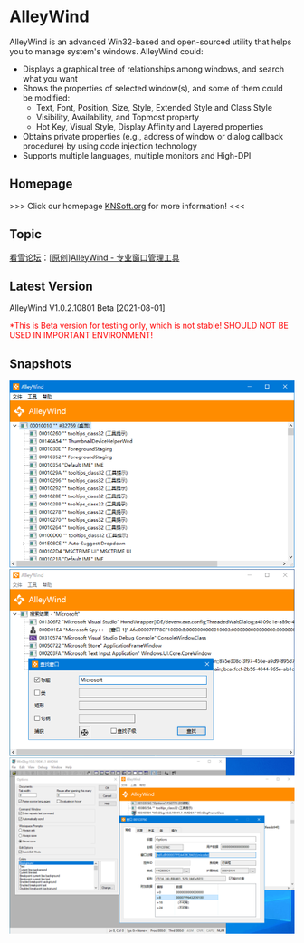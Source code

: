 # AlleyWind
AlleyWind is an advanced Win32-based and open-sourced utility that helps you to manage system's windows. AlleyWind could:
+ Displays a graphical tree of relationships among windows, and search what you want
+ Shows the properties of selected window(s), and some of them could be modified:
    + Text, Font, Position, Size, Style, Extended Style and Class Style
    + Visibility, Availability, and Topmost property
    + Hot Key, Visual Style, Display Affinity and Layered properties
+ Obtains private properties (e.g., address of window or dialog callback procedure) by using code injection technology
+ Supports multiple languages, multiple monitors and High-DPI

## Homepage
\>\>\> Click our homepage [KNSoft.org](https://knsoft.org) for more information! <<<

## Topic
[看雪论坛](https://bbs.pediy.com/)：[[原创]AlleyWind - 专业窗口管理工具](https://bbs.pediy.com/thread-266706.htm)

## Latest Version
AlleyWind V1.0.2.10801 Beta [2021-08-01]

<font color=red>*This is Beta version for testing only, which is not stable! SHOULD NOT BE USED IN IMPORTANT ENVIRONMENT!</font>

## Snapshots
![avatar](Asset/Screenshots/1.png)
![avatar](Asset/Screenshots/2.png)
![avatar](Asset/Screenshots/3.png)
